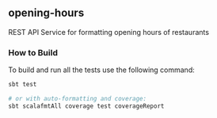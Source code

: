 
## opening-hours
REST API Service for formatting opening hours of restaurants

### How to Build

To build and run all the tests use the following command:
```bash
sbt test

# or with auto-formatting and coverage:
sbt scalafmtAll coverage test coverageReport
```
